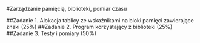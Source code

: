 #Zarządzanie pamięcią, biblioteki, pomiar czasu 

##Zadanie 1. Alokacja tablicy ze wskaźnikami na bloki pamięci zawierające znaki (25%)
##Zadanie 2. Program korzystający z biblioteki (25%)
##Zadanie 3. Testy i pomiary (50%)
